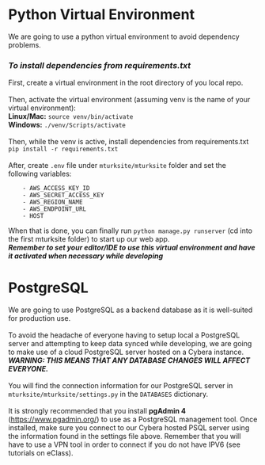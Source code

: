 # Python Virtual Environment

We are going to use a python virtual environment to avoid dependency problems.

### _To install dependencies from requirements.txt_

First, create a virtual environment in the root directory of you local repo.<br><br>
Then, activate the virtual environment (assuming venv is the name of your virtual environment):<br>
**Linux/Mac:** `source venv/bin/activate`<br>
**Windows:** `./venv/Scripts/activate`<br><br>
Then, while the venv is active, install dependencies from requirements.txt<br>
`pip install -r requirements.txt`<br><br>
After, create `.env` file under `mturksite/mturksite` folder and set the following variables:<br>

        - AWS_ACCESS_KEY_ID
        - AWS_SECRET_ACCESS_KEY
        - AWS_REGION_NAME
        - AWS_ENDPOINT_URL
        - HOST

When that is done, you can finally run `python manage.py runserver` (cd into the first mturksite folder) to start up our web app.<br>
**_Remember to set your editor/IDE to use this virtual environment and have it activated when necessary while developing_**

# PostgreSQL

We are going to use PostgreSQL as a backend database as it is well-suited for production use.<br><br>
To avoid the headache of everyone having to setup local a PostgreSQL server and attempting to keep data synced while developing, we are going to make use of a cloud PostgreSQL server hosted on a Cybera instance. **_WARNING: THIS MEANS THAT ANY DATABASE CHANGES WILL AFFECT EVERYONE._**<br><br>
You will find the connection information for our PostgreSQL server in `mturksite/mturksite/settings.py` in the `DATABASES` dictionary.<br><br>
It is strongly recommended that you install **pgAdmin 4** (https://www.pgadmin.org/) to use as a PostgreSQL management tool. Once installed, make sure you
connect to our Cybera hosted PSQL server using the information found in the settings file above. Remember that you will have to use a VPN tool in order to connect if you do not have IPV6 (see tutorials on eClass).
